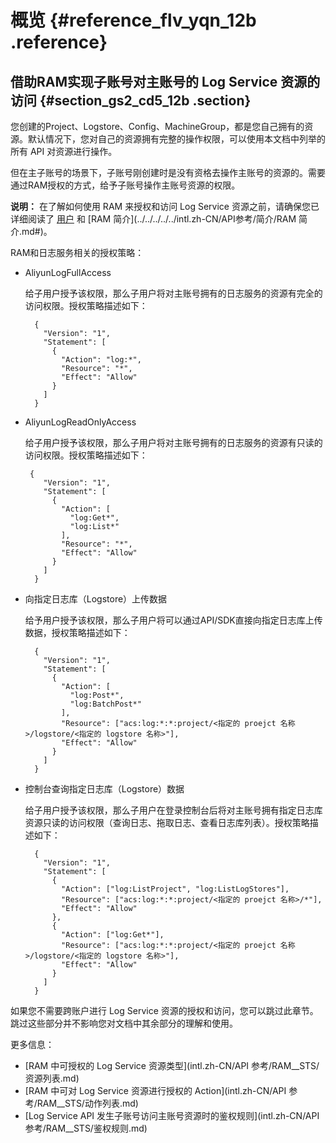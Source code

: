 # 概览 {#reference_flv_yqn_12b .reference}

## 借助RAM实现子账号对主账号的 Log Service 资源的访问 {#section_gs2_cd5_12b .section}

您创建的Project、Logstore、Config、MachineGroup，都是您自己拥有的资源。默认情况下，您对自己的资源拥有完整的操作权限，可以使用本文档中列举的所有 API 对资源进行操作。

但在主子账号的场景下，子账号刚创建时是没有资格去操作主账号的资源的。需要通过RAM授权的方式，给予子账号操作主账号资源的权限。

**说明：** 在了解如何使用 RAM 来授权和访问 Log Service 资源之前，请确保您已详细阅读了 [用户](../../../../../intl.zh-CN/用户指南/身份管理/用户.md) 和 [RAM 简介](../../../../../intl.zh-CN/API参考/简介/RAM 简介.md#)。

RAM和日志服务相关的授权策略：

-   AliyunLogFullAccess

    给子用户授予该权限，那么子用户将对主账号拥有的日志服务的资源有完全的访问权限。授权策略描述如下：

    ```
      {
        "Version": "1",
        "Statement": [
          {
            "Action": "log:*",
            "Resource": "*",
            "Effect": "Allow"
          }
        ]
      }
    ```

-   AliyunLogReadOnlyAccess

    给子用户授予该权限，那么子用户将对主账号拥有的日志服务的资源有只读的访问权限。授权策略描述如下：

    ```
     {
        "Version": "1",
        "Statement": [
          {
            "Action": [
              "log:Get*",
              "log:List*"
            ],
            "Resource": "*",
            "Effect": "Allow"
          }
        ]
      }
    ```

-   向指定日志库（Logstore）上传数据

    给予用户授予该权限，那么子用户将可以通过API/SDK直接向指定日志库上传数据，授权策略描述如下：

    ```
      {
        "Version": "1",
        "Statement": [
          {
            "Action": [
              "log:Post*",
              "log:BatchPost*"
            ],
            "Resource": ["acs:log:*:*:project/<指定的 proejct 名称>/logstore/<指定的 logstore 名称>"],
            "Effect": "Allow"
          }
        ]
      }
    ```

-   控制台查询指定日志库（Logstore）数据

    给子用户授予该权限，那么子用户在登录控制台后将对主账号拥有指定日志库资源只读的访问权限（查询日志、拖取日志、查看日志库列表）。授权策略描述如下：

    ```
      {
        "Version": "1",
        "Statement": [
          {
            "Action": ["log:ListProject", "log:ListLogStores"],
            "Resource": ["acs:log:*:*:project/<指定的 proejct 名称>/*"],
            "Effect": "Allow"
          },
          {
            "Action": ["log:Get*"],
            "Resource": ["acs:log:*:*:project/<指定的 proejct 名称>/logstore/<指定的 logstore 名称>"],
            "Effect": "Allow"
          }
        ]
      }
    ```


如果您不需要跨账户进行 Log Service 资源的授权和访问，您可以跳过此章节。跳过这些部分并不影响您对文档中其余部分的理解和使用。

更多信息：

-   [RAM 中可授权的 Log Service 资源类型](intl.zh-CN/API 参考/RAM__STS/资源列表.md)
-   [RAM 中可对 Log Service 资源进行授权的 Action](intl.zh-CN/API 参考/RAM__STS/动作列表.md)
-   [Log Service API 发生子账号访问主账号资源时的鉴权规则](intl.zh-CN/API 参考/RAM__STS/鉴权规则.md)

